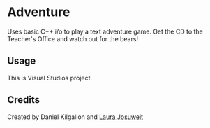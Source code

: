 # Adventure
Uses basic C++ i/o to play a text adventure game. Get the CD to the Teacher's Office and watch out for the bears!

## Usage
This is Visual Studios project.

## Credits
Created by Daniel Kilgallon and [Laura Josuweit](https://github.com/wispwill)
